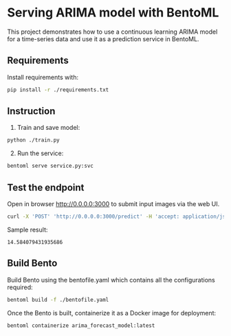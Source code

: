 # Serving ARIMA model with BentoML 

This project demonstrates how to use a continuous learning ARIMA model 
for a time-series data and use it as a prediction service in BentoML.

## Requirements

Install requirements with:

```bash
pip install -r ./requirements.txt
```

## Instruction

1. Train and save model:

```bash
python ./train.py
```

2. Run the service:

```bash
bentoml serve service.py:svc
```

## Test the endpoint

Open in browser http://0.0.0.0:3000 to submit input images via the web UI.

```bash
curl -X 'POST' 'http://0.0.0.0:3000/predict' -H 'accept: application/json' -H 'Content-Type: application/json' -d '[20]'
```

Sample result:
```
14.584079431935686
```

## Build Bento

Build Bento using the bentofile.yaml which contains all the configurations required:

```bash
bentoml build -f ./bentofile.yaml
```

Once the Bento is built, containerize it as a Docker image for deployment:

```bash
bentoml containerize arima_forecast_model:latest
```
